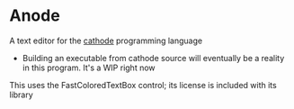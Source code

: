 # Anode

A text editor for the [cathode](https://github.com/rocky-horror/cathode) programming language

*	Building an executable from cathode source will eventually be a reality in this program. It's a WIP right now

This uses the FastColoredTextBox control; its license is included with its library